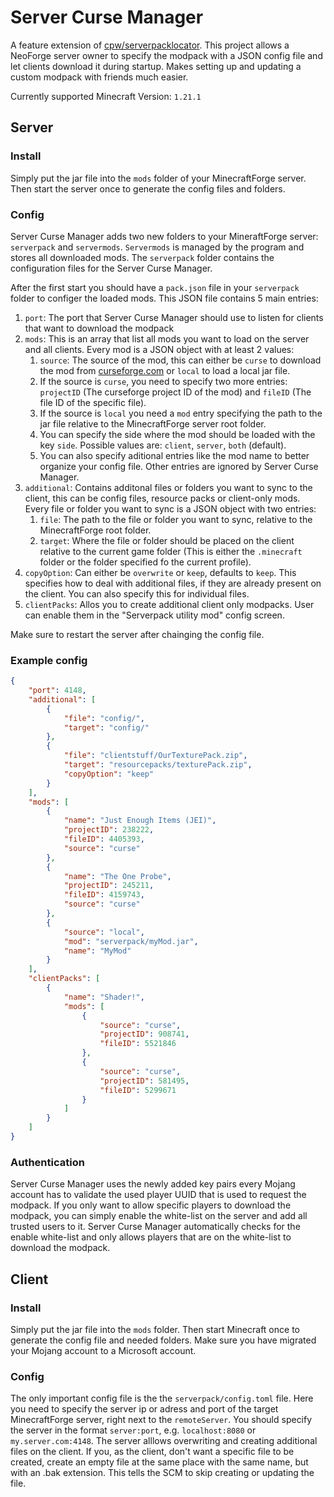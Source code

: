 # Server Curse Manager
A feature extension of [cpw/serverpacklocator](https://github.com/cpw/serverpacklocator/).
This project allows a NeoForge server owner to specify the modpack with a JSON config file and let clients download it during startup. Makes setting up and updating a custom modpack with friends much easier.

Currently supported Minecraft Version: `1.21.1`

## Server
### Install
Simply put the jar file into the `mods` folder of your MinecraftForge server. Then start the server once to generate the config files and folders.

### Config
Server Curse Manager adds two new folders to your MineraftForge server: `serverpack` and `servermods`. `Servermods` is managed by the program and stores all downloaded mods. The `serverpack` folder contains the configuration files for the Server Curse Manager.

After the first start you should have a `pack.json` file in your `serverpack` folder to configer the loaded mods. This JSON file contains 5 main entries:

1. `port`: The port that Server Curse Manager should use to listen for clients that want to download the modpack
2. `mods`: This is an array that list all mods you want to load on the server and all clients. Every mod is a JSON object with at least 2 values: 
	1. `source`:  The source of the mod, this can either be `curse` to download the mod from [curseforge.com](https://www.curseforge.com/) or `local` to load a local jar file.
	2. If the source is `curse`, you need to specify two more entries: `projectID` (The curseforge project ID of the mod) and `fileID` (The file ID of the specific file).
	3. If the source is `local` you need a `mod` entry specifying  the path to the jar file relative to the MinecraftForge server root folder.
	4. You can specify the side where the mod should be loaded with the key `side`. Possible values are: `client`, `server`, `both` (default).
	5. You can also specify aditional entries like the mod name to better organize your config file. Other entries are ignored by Server Curse Manager.
3. `additional`:  Contains additonal files or folders you want to sync to the client, this can be config files, resource packs or client-only mods. Every file or folder you want to sync is a JSON object with two entries:
	1. `file`: The path to the file or folder you want to sync, relative to the  MinecraftForge root folder.
	2. `target`: Where the file or folder should be placed on the client relative to the current game folder (This is either the `.minecraft` folder or the folder specified fo the current profile).
4. `copyOption`: Can either be `overwrite` or `keep`, defaults to `keep`. This specifies how to deal with additional files, if they are already present on the client. You can also specify this for individual files.
5. `clientPacks`: Allos you to create additional client only modpacks. User can enable them in the "Serverpack utility mod" config screen.

Make sure to restart the server after chainging the config file.

### Example config
```JSON
{
    "port": 4148,
    "additional": [
        {
            "file": "config/",
            "target": "config/"
        },
        {
            "file": "clientstuff/OurTexturePack.zip",
            "target": "resourcepacks/texturePack.zip",
            "copyOption": "keep"
        }
    ],
    "mods": [
        {
            "name": "Just Enough Items (JEI)",
            "projectID": 238222,
            "fileID": 4405393,
            "source": "curse"
        },
        {
            "name": "The One Probe",
            "projectID": 245211,
            "fileID": 4159743,
            "source": "curse"
        },
        {
            "source": "local",
            "mod": "serverpack/myMod.jar",
            "name": "MyMod"
        }
    ],
    "clientPacks": [
        {
            "name": "Shader!",
            "mods": [
                {
                    "source": "curse",
                    "projectID": 908741,
                    "fileID": 5521846
                },
                {
                    "source": "curse",
                    "projectID": 581495,
                    "fileID": 5299671
                }
            ]
        }
    ]
}
```

### Authentication
Server Curse Manager uses the newly added key pairs every Mojang account has to validate the used player UUID that is used to request the modpack. If you only want to allow specific players to download the modpack, you can simply enable the white-list on the server and add all trusted users to it. Server Curse Manager automatically checks for the enable white-list and only allows players that are on the white-list to download the modpack.

## Client
### Install
Simply put the jar file into the `mods` folder. Then start Minecraft once to generate the config file and needed folders. Make sure you have migrated your Mojang account to a Microsoft account.

### Config
The only important config file is the the `serverpack/config.toml` file.  Here you need to specify the server ip or adress and port of the target MinecraftForge server, right next to the `remoteServer`. You should specify the server in the format `server:port`, e.g. `localhost:8080` or `my.server.com:4148`.
The server alllows overwriting and creating additional files on the client. If you, as the client, don't want a specific file to be created, create an empty file at the same place with the same name, but with an .bak extension. This tells the SCM to skip creating or updating the file.

